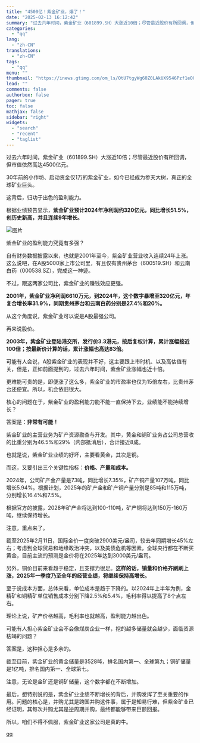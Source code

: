 ```yaml
---
title: "4500亿！紫金矿业，爆了！"
date: "2025-02-13 16:12:42"
summary: "过去六年时间，紫金矿业（601899.SH）大涨近10倍；尽管最近股价有所回调，但市值依然高达450..."
categories:
  - "qq"
lang:
  - "zh-CN"
translations:
  - "zh-CN"
tags:
  - "qq"
menu: ""
thumbnail: "https://inews.gtimg.com/om_ls/OtU7tgyWg60Z0LAkUX9546Pzf1eOOQfua7y38exSGq77IAA_640360/0"
lead: ""
comments: false
authorbox: false
pager: true
toc: false
mathjax: false
sidebar: "right"
widgets:
  - "search"
  - "recent"
  - "taglist"
---
```


过去六年时间，紫金矿业（601899.SH）大涨近10倍；尽管最近股价有所回调，但市值依然高达4500亿元。

30年前的小作坊、启动资金仅1万的紫金矿业，如今已经成为参天大树，真正的全球矿业巨头。

这背后，归功于出色的盈利能力。

根据业绩预告显示，**紫金矿业预计2024年净利润约320亿元，同比增长51.5%，创历史新高，并且连续9年增长。**

![图片](https://inews.gtimg.com/news_bt/O2yMdZCMDL8Oi7LJBs47qN5EeBGOu6GzKJzHUIDGv7nAMAA/641)

紫金矿业的盈利能力究竟有多强？

自有财务数据披露以来，也就是2001年至今，紫金矿业营业收入连续24年上涨。这么说吧，在A股5000家上市公司里，有且仅有贵州茅台（600519.SH）和云南白药（000538.SZ），完成这一神迹。

不过，跟这两家公司比，紫金矿业的赚钱效应更强。

**2001年，紫金矿业净利润6610万元，到2024年，这个数字暴增至320亿元，年复合增长率31.9%，同期贵州茅台和云南白药分别是27.4%和20%。**

从这个角度说，紫金矿业可以说是A股最强公司。

再来说股价。

**2003年，紫金矿业登陆港交所，发行价3.3港元，按后复权计算，累计涨幅接近100倍；按最新价计算的话，累计涨幅也高达83倍。**

可能有人会说，A股紫金矿业的表现并不好，这主要跟上市时机、以及高估值有关，但是，正如前面提到的，过去六年时间，紫金矿业涨幅也近十倍。

更难能可贵的是，即便涨了这么多，紫金矿业的市盈率也仅为15倍左右，比贵州茅台还便宜。所以，机会依旧很大。

核心的问题在于，紫金矿业的盈利能力能不能一直保持下去，业绩能不能持续增长？

答案是：**非常有可能！**

紫金矿业的主营业务为矿产资源勘查与开发。其中，黄金和铜矿业务占公司总营收的比重分别为46.5%和29%（内部抵消后），合计接近8成。

也就是说，紫金矿业业绩的好坏，主要看黄金，其次是铜。

而这，又要引出三个关键性指标：**价格、产量和成本。**

2024年，公司矿产金产量是73吨，同比增长7.35%，矿产铜产量107万吨，同比增长5.94%。根据计划，2025年的矿产金和矿产铜产量分别是85吨和115万吨，分别增长16.4%和7.5%。

根据官方的披露，2028年矿产金将达到100-110吨，矿产铜将达到150万-160万吨，继续保持增长。

注意，重点来了。

截至2025年2月11日，国际金价一度突破2900美元/盎司，较去年同期增长45%左右；考虑到全球贸易和地缘政治冲突，以及美债危机等因素，全球央行都在不断买黄金，目前主流的预测是金价将在2025年达到3000美元/盎司。

另外，铜价目前来看趋于稳定，且支撑力很足。**这样的话，销量和价格齐刷刷上涨，2025年一季度乃至全年的经营业绩，将继续保持高增长。**

至于说成本方面，总体来看，单位成本是趋于下降的。以2024年上半年为例，金精矿和铜精矿单位销售成本分别下降2.5%和5.4%，毛利率得以提高了8个点左右。

理论上说，矿产价格越高，毛利率也就越高，盈利能力越出色。

可能有人担心紫金矿业会不会像煤炭企业一样，挖的越多储量就会越少，面临资源枯竭的问题？

答案是，这种担心是多余的。

截至目前，紫金矿业的黄金储量是3528吨，排名国内第一、全球第九；铜矿储量是1亿吨，排名国内第一、全球第七。

注意，无论是金矿还是铜矿储量，这个数字都在不断增加。

最后，想特别说的是，紫金矿业业绩不断增长的背后，并购发挥了至关重要的作用。问题的核心是，并购尤其是跨国并购这件事，属于是知易行难，但紫金矿业已经证明，其每次并购尤其是逆周期并购，最终都能够带来巨额回报。

所以，咱们不得不佩服，紫金矿业这家公司是真的牛。

[qq](https://new.qq.com/rain/a/20250213A05OME00)
